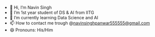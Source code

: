 - 👋 Hi, I’m Navin Singh
- 👀 I’m 1st year student of DS & AI from IITG
- 🌱 I’m currently learning Data Science and AI
- 📫 How to contact me trough @navinsinghpanwar555555@gmail.com
- 😄 Pronouns: His/Him 

<!---
Navin9211/Navin9211 is a ✨ special ✨ repository because its `README.md` (this file) appears on your GitHub profile.
You can click the Preview link to take a look at your changes.
--->
